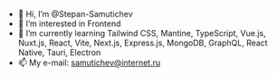 - 👋 Hi, I’m @Stepan-Samutichev
- 👀 I’m interested in Frontend
- 🌱 I’m currently learning Tailwind CSS, Mantine, TypeScript, Vue.js, Nuxt.js, React, Vite, Next.js, Express.js, MongoDB, GraphQL, React Native, Tauri, Electron
- 📫 My e-mail: samutichev@internet.ru

<!---
Stepan-Samutichev/Stepan-Samutichev is a ✨ special ✨ repository because its `README.md` (this file) appears on your GitHub profile.
You can click the Preview link to take a look at your changes.
--->
